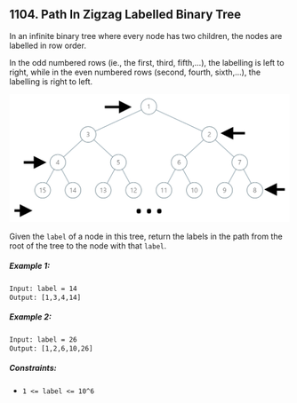 ## 1104. Path In Zigzag Labelled Binary Tree

In an infinite binary tree where every node has two children, the nodes are labelled in row order.

In the odd numbered rows (ie., the first, third, fifth,...), the labelling is left to right, while in the even numbered rows (second, fourth, sixth,...), the labelling is right to left.

![Tree](images/tree.png)

Given the ```label``` of a node in this tree, return the labels in the path from the root of the tree to the node with that ```label```.

##### Example 1:
```
Input: label = 14
Output: [1,3,4,14]
```
##### Example 2:
```
Input: label = 26
Output: [1,2,6,10,26]
```
##### Constraints:

* ```1 <= label <= 10^6```
